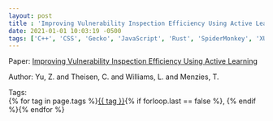 ```yaml
---
layout: post
title : 'Improving Vulnerability Inspection Efficiency Using Active Learning'
date: 2021-01-01 10:03:19 -0500
tags: ['C++', 'CSS', 'Gecko', 'JavaScript', 'Rust', 'SpiderMonkey', 'XUL', 'C', 'Vulnerability Analysis', 'Support Vector Machine', 'Code metrics', 'Tokenizer']
---
```

Paper: [Improving Vulnerability Inspection Efficiency Using Active Learning](https://ieeexplore-ieee-org.proxy.library.nd.edu/document/8883076)

Author: Yu, Z. and Theisen, C. and Williams, L. and Menzies, T.




 Tags:  
        <span>{% for tag in page.tags %}<a href="/tags/#{{ tag | slugify }}">{{ tag }}</a>{% if forloop.last == false %}, {% endif %}{% endfor %}</span>
